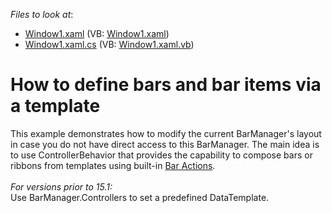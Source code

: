 <!-- default file list -->
*Files to look at*:

* [Window1.xaml](./CS/BarManagerControllerExample/Window1.xaml) (VB: [Window1.xaml](./VB/BarManagerControllerExample/Window1.xaml))
* [Window1.xaml.cs](./CS/BarManagerControllerExample/Window1.xaml.cs) (VB: [Window1.xaml.vb](./VB/BarManagerControllerExample/Window1.xaml.vb))
<!-- default file list end -->
# How to define bars and bar items via a template


<p>This example demonstrates how to modify the current BarManager's layout in case you do not have direct access to this BarManager. The main idea is to use ControllerBehavior that provides the capability to compose bars or ribbons from templates using built-in <a href="https://documentation.devexpress.com/WPF/7045/Controls-and-Libraries/Ribbon-Bars-and-Menu/Bars/Bar-Actions">Bar Actions</a>.<br><br><em>For versions prior to 15.1:</em><br>Use BarManager.Controllers to set a predefined DataTemplate.</p>

<br/>


